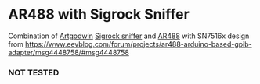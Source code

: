 # AR488 with Sigrock Sniffer

Combination of [Artgodwin](https://github.com/artgodwin) [Sigrock sniffer](https://github.com/artgodwin/Sigrok-sniffer) and [AR488](https://github.com/artgodwin/AR488-32u4-PCB) with SN7516x design from https://www.eevblog.com/forum/projects/ar488-arduino-based-gpib-adapter/msg4448758/#msg4448758


### NOT TESTED
